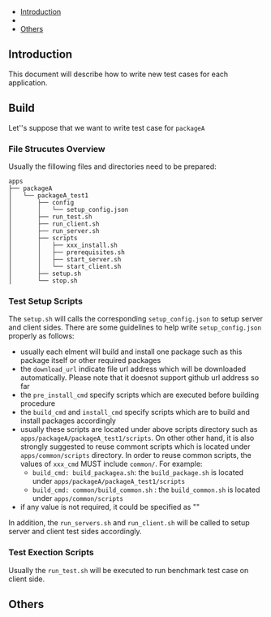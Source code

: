 * [Introduction](#1)
* [](#2)
* [Others](#3)

## <a name="1">Introduction</a>
This document will describe how to write new test cases for each application.

## <a name="2">Build</a>
Let''s suppose that we want to write test case for `packageA`

### File Strucutes Overview ###
Usually the fillowing files and directories need to be prepared:
```
apps
├── packageA
│   └── packageA_test1
│       ├── config
│       │   └── setup_config.json
│       ├── run_test.sh
│       ├── run_client.sh
│       ├── run_server.sh
│       ├── scripts
│       │   ├── xxx_install.sh
│       │   ├── prerequisites.sh
│       │   ├── start_server.sh
│       │   └── start_client.sh
│       ├── setup.sh
│       └── stop.sh

```
### Test Setup Scripts
The `setup.sh` will calls the corresponding `setup_config.json` to setup server and client sides.
There are some guidelines to help write `setup_config.json` properly as follows:
  - usually each elment will build and install one package such as this package itself or other required packages
  - the `download_url` indicate file url address which will be downloaded automatically. Please note that it doesnot support github url address so far
  - the `pre_install_cmd` specify scripts which are executed before building procedure
  - the `build_cmd` and `install_cmd` specify scripts which are to build and install packages accordingly
  - usually these scripts are located under above scripts directory such as `apps/packageA/packageA_test1/scripts`. On other other hand, it is also strongly suggested to reuse commont scripts which is located under `apps/common/scripts` directory. In order to reuse common scripts, the values of `xxx_cmd` MUST include `common/`. For example:
    - `build_cmd: build_packagea.sh`: the `build_package.sh` is located under `apps/packageA/packageA_test1/scripts`
    - `build_cmd: common/build_common.sh` : the `build_common.sh` is located under `apps/common/scripts`
  - if any value is not required, it could be specified as ""

In addition, the `run_servers.sh` and `run_client.sh` will be called to setup server and client test sides accordingly. 

### Test Exection Scripts
Usually the `run_test.sh` will be executed to run benchmark test case on client side. 

## <a name="3">Others</a>
